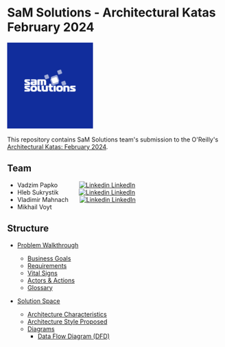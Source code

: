 # SaM Solutions - Architectural Katas February 2024

<img src="./images/sam-solutions.png" alt="drawing" width="200"/>

<br>

This repository contains SaM Solutions team's submission to the O'Reilly's [Architectural Katas: February 2024](https://www.oreilly.com/online-learning/architectural-katas-winter-2024.html).

## Team

- Vadzim Papko &emsp;&emsp;&emsp; [![Linkedin](https://i.stack.imgur.com/gVE0j.png) LinkedIn](https://www.linkedin.com/in/vadzim-papko/)
- Hleb Sukrystik &emsp;&emsp;&nbsp;&nbsp;&nbsp; [![Linkedin](https://i.stack.imgur.com/gVE0j.png) LinkedIn](https://www.linkedin.com/in/glebyshka/)
- Vladimir Mahnach &emsp;&nbsp; [![Linkedin](https://i.stack.imgur.com/gVE0j.png) LinkedIn](https://www.linkedin.com/in/vladimir-mahnach-9b68051a4/)
- Mikhail Voyt

## Structure

- [Problem Walkthrough](./1.ProblemWalkthrough/README.md)

  - [Business Goals](./1.ProblemWalkthrough/1.BusinessGoals.md)
  - [Requirements](./1.ProblemWalkthrough/2.Requirements.md)
  - [Vital Signs](1.ProblemWalkthrough/3.VitalSigns.md)
  - [Actors & Actions](1.ProblemWalkthrough/4.ActorsAndActions.md)
  - [Glossary](1.ProblemWalkthrough/5.Glossary.md)

- [Solution Space](./2.%20Solution%20Space/README.md)
  - [Architecture Characteristics](./2.%20Solution%20Space/1.%20Architecture%20Characteristics.md)
  - [Architecture Style Proposed](2.%20Solution%20Space/2.%20Architecture%20Style%20Proposed.md)
  - [Diagrams](./3.Diagrams/README.md)
    - [Data Flow Diagram (DFD)](3.Diagrams/1.DataFlowDiagram.md)